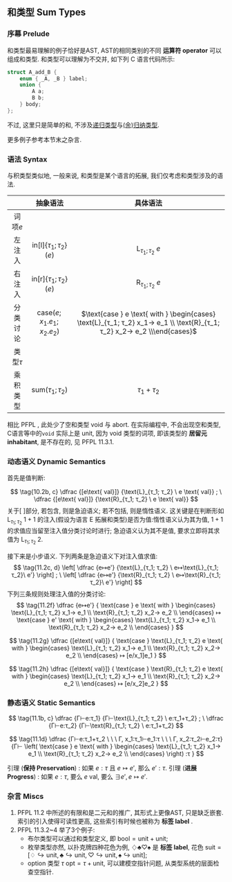 ## 和类型 Sum Types

### 序幕 Prelude
和类型最易理解的例子恰好是AST, AST的相同类别的不同 **运算符 operator** 可以组成和类型.
和类型可以理解为不交并, 如下列 C 语言代码所示:
```c
struct A_add_B {
    enum { _A, _B } label;
    union {
        A a;
        B b;
    } body;
};
```
不过, 这里只是简单的和, 不涉及[递归类型](./FPC.md)与[(余)归纳类型](./(co)inductive-types.md).

更多例子参考本节末之杂言.

### 语法 Syntax
与积类型类似地, 一般来说, 和类型是某个语言的拓展, 我们仅考虑和类型涉及的语法.

||抽象语法|具体语法|
|:-:|:-:|:-:|
|词项$e$|
|左注入|in\[l]{$τ_1; τ_2$}($e$)|$\text{L}_{τ_1; τ_2} \ e$|
|右注入|in\[r]{$τ_1; τ_2$}($e$)|$\text{R}_{τ_1; τ_2} \ e$|
|分类讨论|case($e;x_1.e_1;x_2.e_2$)|$\text{case } e \text{ with } \begin{cases} \text{L}_{τ_1; τ_2} x_1→ e_1 \\ \text{R}_{τ_1; τ_2} x_2→ e_2 \\\end{cases}$|
|类型$τ$|||
|乘积类型|sum($τ_1;τ_2$)|$τ_1 + τ_2$|

相比 PFPL , 此处少了空和类型 void 与 abort. 在实际编程中, 不会出现空和类型, C语言等中的`void` 实际上是 unit, 因为 void 类型的词项, 即该类型的 **居留元 inhabitant**, 是不存在的, 见 PFPL 11.3.1.

### 动态语义 Dynamic Semantics
首先是值判断:

$$
\tag{10.2b, c}
\dfrac
{[e\text{ val}]}
{\text{L}_{τ_1; τ_2} \ e \text{ val}}
; \
\dfrac
{[e\text{ val}]}
{\text{R}_{τ_1; τ_2} \ e \text{ val}}
$$
关于[ ]部分, 若包含, 则是急迫语义; 若不包括, 则是惰性语义.
这关键是在判断形如 $\text{L}_{τ_1; τ_2} \  1+1$ 的注入(假设为语言 E 拓展和类型)是否为值:惰性语义认为其为值, $1+1$的求值应当留至注入值分类讨论时进行; 急迫语义认为其不是值, 要求立即将其求值为 $\text{L}_{τ_1; τ_2} \ 2$.

接下来是小步语义.
下列两条是急迫语义下对注入值求值:
$$
\tag{11.2c, d}
\left[
\dfrac
{e↦e'}
{\text{L}_{τ_1; τ_2} \ e↦\text{L}_{τ_1; τ_2}\ e'}
\right]
; \
\left[
\dfrac
{e↦e'}
{\text{R}_{τ_1; τ_2} \ e↦\text{R}_{τ_1; τ_2}\ e'}
\right]
$$
下列三条规则处理注入值的分类讨论:
$$
\tag{11.2f}
\dfrac
{e↦e'}
{
\text{case } e \text{ with } 
\begin{cases} 
    \text{L}_{τ_1; τ_2} x_1→ e_1 \\
    \text{R}_{τ_1; τ_2} x_2→ e_2 \\
\end{cases}
↦
\text{case } e' \text{ with } 
\begin{cases} 
    \text{L}_{τ_1; τ_2} x_1→ e_1 \\
    \text{R}_{τ_1; τ_2} x_2→ e_2 \\
\end{cases}
}
$$

$$
\tag{11.2g}
\dfrac
{[e\text{ val}]}
{
\text{case } \text{L}_{τ_1; τ_2} e \text{ with } 
\begin{cases} 
    \text{L}_{τ_1; τ_2} x_1→ e_1 \\
    \text{R}_{τ_1; τ_2} x_2→ e_2 \\
\end{cases}
↦
[e/x_1]e_1
}
$$

$$
\tag{11.2h}
\dfrac
{[e\text{ val}]}
{
\text{case } \text{R}_{τ_1; τ_2} e \text{ with } 
\begin{cases} 
    \text{L}_{τ_1; τ_2} x_1→ e_1 \\
    \text{R}_{τ_1; τ_2} x_2→ e_2 \\
\end{cases}
↦
[e/x_2]e_2
}
$$

### 静态语义 Static Semantics
$$
\tag{11.1b, c}
\dfrac
{Γ⊢e:τ_1}
{Γ⊢\text{L}_{τ_1; τ_2} \ e:τ_1+τ_2}
; \
\dfrac
{Γ⊢e:τ_2}
{Γ⊢\text{R}_{τ_1; τ_2} \ e:τ_1+τ_2}
$$

$$
\tag{11.1d}
\dfrac
{Γ⊢e:τ_1+τ_2 \ \ \ Γ, x_1:τ_1⊢e_1:τ \ \ \ Γ, x_2:τ_2⊢e_2:τ}
{Γ⊢
\left(
\text{case } e \text{ with } 
\begin{cases} 
    \text{L}_{τ_1; τ_2} x_1→ e_1 \\
    \text{R}_{τ_1; τ_2} x_2→ e_2 \\
\end{cases}
\right)
:τ
}
$$

引理 (**保持 Preservation**) : 如果 $e:τ$ 且 $e↦e'$, 那么 $e':τ$.
引理 (**进展 Progress**) : 如果 $e:τ$, 要么 $e \text{ val}$, 要么 $∃e', e↦e'$.

### 杂言 Miscs
1. PFPL 11.2 中所述的有限和是二元和的推广, 其形式上更像AST, 只是缺乏嵌套. 索引的引入使得可读性更高, 这些索引有时候也被称为 **标签 label** .
2. PFPL 11.3.2~4 举了3个例子:
    - 布尔类型可以通过和类型定义, 即 $\text{bool} = \text{unit} + \text{unit}$; 
    - 枚举类型亦然, 以扑克牌四种花色为例, $♢♣♡♠$ 是 **标签 label**,
        花色 $\text{suit} = [♢↪\text{unit}, ♣↪\text{unit}, ♡↪\text{unit}, ♠↪\text{unit}]$;
    - option 类型 $τ\text{ opt} = τ+\text{unit}$, 可以建模空指针问题, 从类型系统的层面检查空指针. 